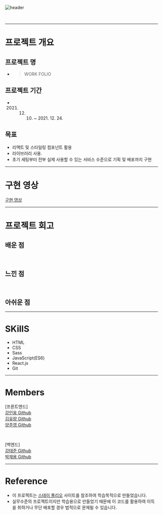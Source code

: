 ![header](https://capsule-render.vercel.app/api?type=waving&color=gradient&height=300&section=header&text=TEAM_WORKS&fontSize=50)

<br/>

---

# 프로젝트 개요

## 프로젝트 명 

- >WORK FOLIO

## 프로젝트 기간

- 2021. 12. 10. ~ 2021. 12. 24.


## <b>목표</b>

- 리액트 및 스타일링 컴포넌트 활용 
- 라이브러리 사용.
- 초기 세팅부터 전부 실제 사용할 수 있는 서비스 수준으로 기획 및 배포까지 구현

---

# 구현 영상

[구현 영상]()

---

# 프로젝트 회고

## 배운 점



<br/>

## 느낀 점


<br/>

## 아쉬운 점



---

# SKillS

- HTML
- CSS
- Sass
- JavaScript(ES6)
- React.js
- Git

---

# Members

[프론트엔드]  
[강인웅 Github](http:s//github.com/)  
[김유량 Github](https://github.com/YuryangKim)  
[양주영 Github](https://github.com/)

<br/>

[백엔드]  
[강태준 Github](https://github.com/eslerkang)  
[박재용 Github](https://github.com/)  

---

# Reference

- 이 프로젝트는 [스테이 폴리오](https://www.stayfolio.com/) 사이트를 참조하여 학습목적으로 만들었습니다.
- 실무수준의 프로젝트이지만 학습용으로 만들었기 때문에 이 코드를 활용하여 이득을 취하거나 무단 배포할 경우 법적으로 문제될 수 있습니다.
